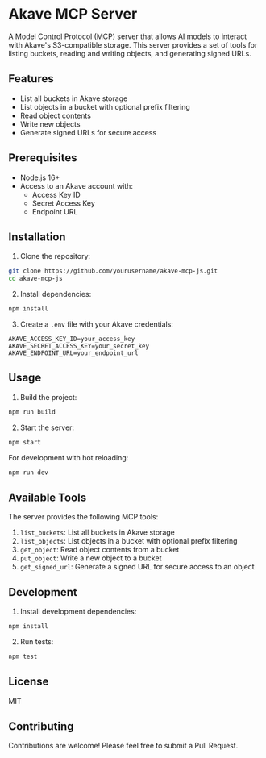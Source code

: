 # Akave MCP Server

A Model Control Protocol (MCP) server that allows AI models to interact with Akave's S3-compatible storage. This server provides a set of tools for listing buckets, reading and writing objects, and generating signed URLs.

## Features

- List all buckets in Akave storage
- List objects in a bucket with optional prefix filtering
- Read object contents
- Write new objects
- Generate signed URLs for secure access

## Prerequisites

- Node.js 16+
- Access to an Akave account with:
  - Access Key ID
  - Secret Access Key
  - Endpoint URL

## Installation

1. Clone the repository:
```bash
git clone https://github.com/yourusername/akave-mcp-js.git
cd akave-mcp-js
```

2. Install dependencies:
```bash
npm install
```

3. Create a `.env` file with your Akave credentials:
```
AKAVE_ACCESS_KEY_ID=your_access_key
AKAVE_SECRET_ACCESS_KEY=your_secret_key
AKAVE_ENDPOINT_URL=your_endpoint_url
```

## Usage

1. Build the project:
```bash
npm run build
```

2. Start the server:
```bash
npm start
```

For development with hot reloading:
```bash
npm run dev
```

## Available Tools

The server provides the following MCP tools:

1. `list_buckets`: List all buckets in Akave storage
2. `list_objects`: List objects in a bucket with optional prefix filtering
3. `get_object`: Read object contents from a bucket
4. `put_object`: Write a new object to a bucket
5. `get_signed_url`: Generate a signed URL for secure access to an object

## Development

1. Install development dependencies:
```bash
npm install
```

2. Run tests:
```bash
npm test
```

## License

MIT

## Contributing

Contributions are welcome! Please feel free to submit a Pull Request. 
